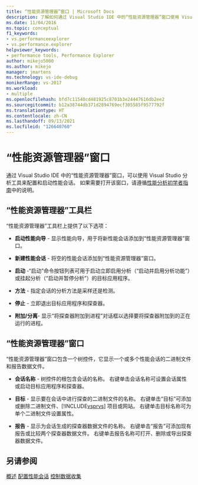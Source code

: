 ```yaml
---
title: “性能资源管理器”窗口 | Microsoft Docs
description: 了解如何通过 Visual Studio IDE 中的“性能资源管理器”窗口使用 Visual Studio 分析工具来配置性能会话。
ms.date: 11/04/2016
ms.topic: conceptual
f1_keywords:
- vs.performanceexplorer
- vs.performance.explorer
helpviewer_keywords:
- performance tools, Performance Explorer
author: mikejo5000
ms.author: mikejo
manager: jmartens
ms.technology: vs-ide-debug
monikerRange: vs-2017
ms.workload:
- multiple
ms.openlocfilehash: bfd7c11540cd481925c8701b3e24447616db2ee2
ms.sourcegitcommit: b12a38744db371d2894769ecf305585f9577792f
ms.translationtype: HT
ms.contentlocale: zh-CN
ms.lasthandoff: 09/13/2021
ms.locfileid: "126640760"
---
```

# <a name="performance-explorer-window"></a>“性能资源管理器”窗口

通过 Visual Studio IDE 中的“性能资源管理器”窗口，可以使用 Visual Studio 分析工具来配置和启动性能会话。 如果需要打开该窗口，请遵循[性能分析初学者指南](../profiling/beginners-guide-to-cpu-sampling.md)中的说明。

## <a name="performance-explorer-toolbar"></a>“性能资源管理器”工具栏

“性能资源管理器”工具栏上提供了以下选项：

- **启动性能向导** - 显示性能向导，用于将新性能会话添加到“性能资源管理器”窗口。

- **新建性能会话** - 将空的性能会话添加到“性能资源管理器”窗口。

- **启动** -“启动”命令按钮列表可用于启动立即启用分析（“启动并启用分析功能”）或挂起分析（“启动并暂停分析”）的目标应用程序。

- **方法** - 指定会话的分析方法是采样还是检测。

- **停止** - 立即退出目标应用程序和探查器。

- **附加/分离**- 显示“将探查器附加到进程”对话框以选择要将探查器附加到的正在运行的进程。

## <a name="performance-explorer-window"></a>“性能资源管理器”窗口

“性能资源管理器”窗口包含一个树控件，它显示一个或多个性能会话的二进制文件和报告数据文件。

- **会话名称** - 树控件的根包含会话的名称。 右键单击会话名称可设置会话属性或启动目标应用程序和探查器。

- **目标** - 显示要在会话中进行探查的二进制文件的名称。 右键单击“目标”可添加或删除二进制文件、[!INCLUDE[vsprvs](../code-quality/includes/vsprvs_md.md)] 项目或网站。 右键单击目标名称可为单个二进制文件设置属性。

- **报告** - 显示为会话生成的探查器数据文件的名称。 右键单击“报告”可添加现有报告或比较两个探查器数据文件。 右键单击报告名称可打开、删除或导出探查器数据文件。

## <a name="see-also"></a>另请参阅

[概述](../profiling/overviews-performance-tools.md)
[配置性能会话](../profiling/configuring-performance-sessions.md)
[控制数据收集](../profiling/controlling-data-collection.md)
